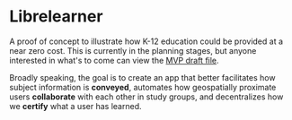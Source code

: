 # Librelearner
A proof of concept to illustrate how K-12 education could be provided at a near zero cost. This is currently in the planning stages, but anyone interested in what's to come can view the [MVP draft file](https://github.com/analyticascent/librelearner/raw/master/mvp%20draft.pdf).

Broadly speaking, the goal is to create an app that better facilitates how subject information is **conveyed**, automates how geospatially proximate users **collaborate** with each other in study groups, and decentralizes how we **certify** what a user has learned. 
